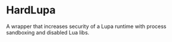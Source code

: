 HardLupa
========

A wrapper that increases security of a Lupa runtime with process sandboxing and disabled Lua libs.